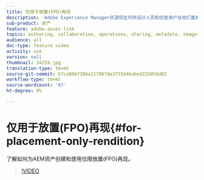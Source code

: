 ```yaml
---
title: 仅用于放置(FPO)再现
description: 'Adobe Experience Manager资源现在可供设计人员和创意用户在他们喜爱的Adobe Creative Cloud桌面应用程序中使用。 Adobe Creative Cloud企业的Adobe资产链接扩展扩展了在Adobe Photoshop、InDesign和Illustrator等Creative Cloud工具中搜索和浏览AEM资产、排序、预览、上传资产、签出、修改、签入和视图资产元数据的功能。 '
sub-product: 资产
feature: adobe-asset-link
topics: authoring, collaboration, operations, sharing, metadata, images, operations, renditions
audience: all
doc-type: feature video
activity: use
version: null
thumbnail: 34259.jpg
translation-type: tm+mt
source-git-commit: 67ca08bf386a217807da3755d46abed225050d02
workflow-type: tm+mt
source-wordcount: '87'
ht-degree: 0%

---
```



# 仅用于放置(FPO)再现{#for-placement-only-rendition}

了解如何为AEM资产创建和使用仅限放置(FPO)再现。

>[!VIDEO](https://video.tv.adobe.com/v/34259/?quality=12)